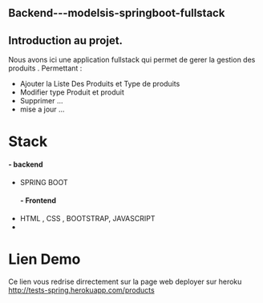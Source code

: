 ## Backend---modelsis-springboot-fullstack

## Introduction au projet.
Nous avons ici une application fullstack qui permet de gerer la 
gestion des produits .
Permettant :
- Ajouter la Liste Des Produits et Type de produits
- Modifier type Produit et produit
- Supprimer ...
- mise a jour ...

# Stack
  #### - backend
- SPRING BOOT
  #### - Frontend
- HTML , CSS , BOOTSTRAP, JAVASCRIPT 
-
# Lien Demo 
Ce lien vous redrise dirrectement sur la page web deployer sur heroku
http://tests-spring.herokuapp.com/products
